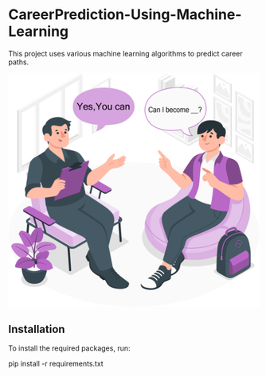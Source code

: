 # CareerPrediction-Using-Machine-Learning
This project uses various machine learning algorithms to predict career paths.

![Example Image](images/Picture1.png)

## Installation

To install the required packages, run:

pip install -r requirements.txt
